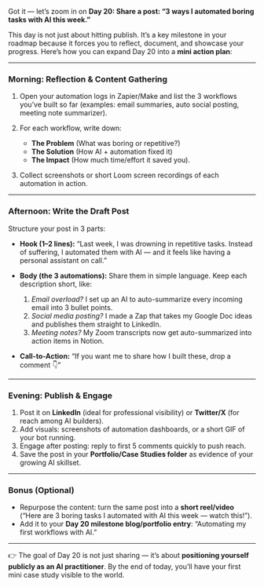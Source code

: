 Got it — let’s zoom in on **Day 20: Share a post: “3 ways I automated boring tasks with AI this week.”**

This day is not just about hitting publish. It’s a key milestone in your roadmap because it forces you to reflect, document, and showcase your progress. Here’s how you can expand Day 20 into a **mini action plan**:

---

### **Morning: Reflection & Content Gathering**

1. Open your automation logs in Zapier/Make and list the 3 workflows you’ve built so far (examples: email summaries, auto social posting, meeting note summarizer).
2. For each workflow, write down:

   * **The Problem** (What was boring or repetitive?)
   * **The Solution** (How AI + automation fixed it)
   * **The Impact** (How much time/effort it saved you).
3. Collect screenshots or short Loom screen recordings of each automation in action.

---

### **Afternoon: Write the Draft Post**

Structure your post in 3 parts:

* **Hook (1–2 lines):** “Last week, I was drowning in repetitive tasks. Instead of suffering, I automated them with AI — and it feels like having a personal assistant on call.”
* **Body (the 3 automations):** Share them in simple language. Keep each description short, like:

  1. *Email overload?* I set up an AI to auto-summarize every incoming email into 3 bullet points.
  2. *Social media posting?* I made a Zap that takes my Google Doc ideas and publishes them straight to LinkedIn.
  3. *Meeting notes?* My Zoom transcripts now get auto-summarized into action items in Notion.
* **Call-to-Action:** “If you want me to share how I built these, drop a comment 👇”

---

### **Evening: Publish & Engage**

1. Post it on **LinkedIn** (ideal for professional visibility) or **Twitter/X** (for reach among AI builders).
2. Add visuals: screenshots of automation dashboards, or a short GIF of your bot running.
3. Engage after posting: reply to first 5 comments quickly to push reach.
4. Save the post in your **Portfolio/Case Studies folder** as evidence of your growing AI skillset.

---

### **Bonus (Optional)**

* Repurpose the content: turn the same post into a **short reel/video** (“Here are 3 boring tasks I automated with AI this week — watch this!”).
* Add it to your **Day 20 milestone blog/portfolio entry**: “Automating my first workflows with AI.”

---

👉 The goal of Day 20 is not just sharing — it’s about **positioning yourself publicly as an AI practitioner**. By the end of today, you’ll have your first mini case study visible to the world.